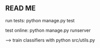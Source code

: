 ## READ ME

run tests:
python manage.py test

test online:
python manage.py runserver

--> train classifiers with 
python src/utils.py
